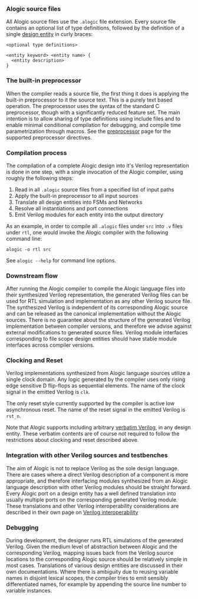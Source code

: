 
### Alogic source files

All Alogic source files use the `.alogic` file extension. Every source file
contains an optional list of type definitions, followed by the definition of a
single [design entity](entities.md) in curly braces:

```
<optional type definitions>

<entity keyword> <entity name> {
  <entity description>
}
```

### The built-in preprocessor

When the compiler reads a source file, the first thing it does is applying the
built-in preprocessor to it the source text. This is a purely text based
operation. The preprocessor uses the syntax of the standard C preprocessor,
though with a significantly reduced feature set. The main intention is to allow
sharing of type definitions using include files and to enable minimal
conditional compilation for debugging, and compile time parametrization through
macros. See the [preprocessor](preproc.md) page for the supported preprocessor
directives.

### Compilation process

The compilation of a complete Alogic design into it's Verilog representation is
done in one step, with a single invocation of the Alogic compiler, using roughly
the following steps:
 1. Read in all `.alogic` source files from a specified list of input paths
 1. Apply the built-in preprocessor to all input sources
 1. Translate all design entities into FSMs and Networks
 1. Resolve all instantiations and port connections
 1. Emit Verilog modules for each entity into the output directory

As an example, in order to compile all `.alogic` files under `src` into `.v`
files under `rtl`, one would invoke the Alogic compiler with the following
command line:

	alogic -o rtl src

See `alogic --help` for command line options.

### Downstream flow

After running the Alogic compiler to compile the Alogic language files into
their synthesized Verilog representation, the generated Verilog files can be
used for RTL simulation and implementation as any other Verilog source file.
The synthesized Verilog is independent of its corresponding Alogic source and
can be released as the canonical implementation without the Alogic sources.
There is no guarantee about the structure of the generated Verilog
implementation between compiler versions, and therefore we advise against
external modifications to generated source files. Verilog module interfaces
corresponding to file scope design entities should have stable module interfaces
across compiler versions.

### Clocking and Reset

Verilog implementations synthesized from Alogic language sources utilize a
single clock domain. Any logic generated by the compiler uses only rising edge
sensitive D flip-flops as sequential elements. The name of the clock signal in
the emitted Verilog is `clk`.

The only reset style currently supported by the compiler is active low
asynchronous reset. The name of the reset signal in the emitted Verilog is
`rst_n`.

Note that Alogic supports including arbitrary
[verbatim Verilog](interop.md#verbatim), in any design entity. These verbatim
contents are of course not required to follow the restrictions about clocking
and reset described above.

### Integration with other Verilog sources and testbenches

The aim of Alogic is not to replace Verilog as the sole design language. There
are cases where a direct Verilog description of a component is more appropriate,
and therefore interfacing modules synthesized from an Alogic language description
with other Verilog modules should be straight forward. Every Alogic port on a
design entity has a well defined translation into usually multiple ports on the
corresponding generated Verilog module. These translations and other Verilog
interoperability considerations are described in their own page on
[Verilog interoperability](interop.md)

### Debugging

During development, the designer runs RTL simulations of the generated Verilog.
Given the medium level of abstraction between Alogic and the corresponding
Verilog, mapping issues back from the Verilog source locations to the
corresponding Alogic source should be relatively simple in most cases.
Translations of various design entities are discussed in their own
documentations. Where there is ambiguity due to reusing variable names in
disjoint lexical scopes, the compiler tries to emit sensibly differentiated
names, for example by appending the source line number to variable instances.
